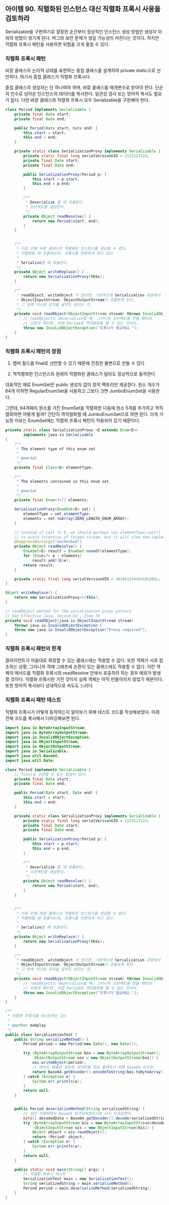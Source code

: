 ## 아이템 90. 직렬화된 인스턴스 대신 직렬화 프록시 사용을 검토하라

Serializable을 구현하기로 결정한 순간부터 정상적인 인스턴스 생성 방법인 생성자 이외의 방법이 생기게 된다. 버그와 보안 문제가 생길 가능성이 커진다는 것이다. 하지만 직렬화 프록시 패턴을 사용하면 위험을 크게 줄일 수 있다.

### 직렬화 프록시 패턴

바깥 클래스의 논리적 상태를 표현하는 중첩 클래스를 설계하여 private static으로 선언하다. 여기서 중첩 클래스가 직렬화 프록시다.

중첩 클래스의 생성자는 단 하나여야 하며, 바깥 클래스를 매개변수로 받아야 한다. 단순히 인수로 넘어온 인스턴스의 데이터를 복사한다. 일관성 검사 또는 방어적 복사도 필요가 없다. 다만 바깥 클래스와 직렬화 프록시 모두 Serializable을 구현해야 한다.

``` java
class Period implements Serializable {
    private final Date start;
    private final Date end;

    public Period(Date start, Date end) {
        this.start = start;
        this.end = end;
    }

    private static class SerializationProxy implements Serializable {
        private static final long serialVersionUID = 2123123123;
        private final Date start;
        private final Date end;

        public SerializationProxy(Period p) {
            this.start = p.start;
            this.end = p.end;
        }

        /**
         * Deserialize 할 때 호출된다.
         * 오브젝트를 생성한다.
         */
        private Object readResolve() {
            return new Period(start, end);
        }
    }


    /**
     * 이로 인해 바깥 클래스의 직렬화된 인스턴스를 생성할 수 없다.
     * 직렬화할 때 호출되는데, 프록시를 반환하게 하고 있다.
     *
     * Serialize할 때 호출된다.
     */
    private Object writeReplace() {
        return new SerializationProxy(this);
    }

    /**
     * readObject, writeObject 가 있다면, 기본적으로 Serialization 과정에서
     * ObjectInputStream, ObjectOutputStream이 호출하게 된다.
     * 그 안에 커스텀 로직을 넣어도 된다는 것.
     */
    private void readObject(ObjectInputStream stream) throws InvalidObjectException {
        // readObject는 deserialize할 때, 그러니까 오브젝트를 만들 때인데.
        // 이렇게 해두면, 직접 Period로 역직렬화를 할 수 없는 것이다.
        throw new InvalidObjectException("프록시가 필요해요.");
    }
}
```

### 직렬화 프록시 패턴의 장점

1. 멤버 필드를 final로 선언할 수 있기 때문에 진정한 불변으로 만들 수 있다

2. 역직렬화한 인스턴스와 원래의 직렬화된 클래스가 달라도 정상적으로 동작한다

대표적인 예로 EnumSet은 public 생성자 없이 정적 팩토리만 제공한다. 원소 개수가 64개 이하면 RegularEnumSet을 사용하고 그보다 크면 JumboEnumSet을 사용한다.

그런데, 64개짜리 원소를 가진 EnumSet을 직렬화한 다음에 원소 5개를 추가하고 역직렬화하면 어떻게 될까? 간단히 역직렬화할 때 JumboEnumSet으로 하면 된다. 이게 가능한 이유는 EnumSet에는 직렬화 프록시 패턴이 적용되어 있기 때문이다.

``` java
private static class SerializationProxy <E extends Enum<E>>
        implements java.io.Serializable
{
    /**
     * The element type of this enum set.
     *
     * @serial
     */
    private final Class<E> elementType;

    /**
     * The elements contained in this enum set.
     *
     * @serial
     */
    private final Enum<?>[] elements;

    SerializationProxy(EnumSet<E> set) {
        elementType = set.elementType;
        elements = set.toArray(ZERO_LENGTH_ENUM_ARRAY);
    }

    // instead of cast to E, we should perhaps use elementType.cast()
    // to avoid injection of forged stream, but it will slow the implementation
    @SuppressWarnings("unchecked")
    private Object readResolve() {
        EnumSet<E> result = EnumSet.noneOf(elementType);
        for (Enum<?> e : elements)
            result.add((E)e);
        return result;
    }

    private static final long serialVersionUID = 362491234563181265L;
}

Object writeReplace() {
    return new SerializationProxy<>(this);
}

// readObject method for the serialization proxy pattern
// See Effective Java, Second Ed., Item 78.
private void readObject(java.io.ObjectInputStream stream)
    throws java.io.InvalidObjectException {
    throw new java.io.InvalidObjectException("Proxy required");
}
```

### 직렬화 프록시 패턴의 한계

클라이언트가 마음대로 확장할 수 있는 클래스에는 적용할 수 없다. 또한 객체가 서로 참조하는 상황, 그러니까 객체 그래프에 순환이 있는 클래스에도 적용할 수 없다. 이런 객체의 메서드를 직렬화 프록시의 readResolve 안에서 호출하려 하는 경우 예외가 발생할 것이다. 직렬화 프록시만 가진 것이지 실제 객체는 아직 만들어지지 않았기 때문이다. 또한 방어적 복사보다 상대적으로 속도도 느리다.

### 직렬화 프록시 패턴 테스트

직렬화 프록시가 어떻게 동작하는지 알아보기 위해 테스트 코드를 작성해보았다. 아래 전체 코드를 복사해서 디버깅해보면 된다.

``` java
import java.io.ByteArrayInputStream;
import java.io.ByteArrayOutputStream;
import java.io.InvalidObjectException;
import java.io.ObjectInputStream;
import java.io.ObjectOutputStream;
import java.io.Serializable;
import java.util.Base64;
import java.util.Date;

class Period implements Serializable {
    // final로 선언할 수 있는 장점이 있다.
    private final Date start;
    private final Date end;

    public Period(Date start, Date end) {
        this.start = start;
        this.end = end;
    }

    private static class SerializationProxy implements Serializable {
        private static final long serialVersionUID = 2123123123;
        private final Date start;
        private final Date end;

        public SerializationProxy(Period p) {
            this.start = p.start;
            this.end = p.end;
        }

        /**
         * Deserialize 할 때 호출된다.
         * 오브젝트를 생성한다.
         */
        private Object readResolve() {
            return new Period(start, end);
        }
    }


    /**
     * 이로 인해 바깥 클래스의 직렬화된 인스턴스를 생성할 수 없다.
     * 직렬화할 때 호출되는데, 프록시를 반환하게 하고 있다.
     *
     * Serialize할 때 호출된다.
     */
    private Object writeReplace() {
        return new SerializationProxy(this);
    }

    /**
     * readObject, writeObject 가 있다면, 기본적으로 Serialization 과정에서
     * ObjectInputStream, ObjectOutputStream이 호출하게 된다.
     * 그 안에 커스텀 로직을 넣어도 된다는 것.
     */
    private void readObject(ObjectInputStream stream) throws InvalidObjectException {
        // readObject는 deserialize할 때, 그러니까 오브젝트를 만들 때인데.
        // 이렇게 해두면, 직접 Period로 역직렬화를 할 수 없는 것이다.
        throw new InvalidObjectException("프록시가 필요해요.");
    }
}

/**
 * 직렬화 프록시를 테스트하는 코드
 * 
 * @author madplay
 */
public class SerializationTest {
    public String serializeMethod() {
        Period period = new Period(new Date(), new Date());

        try (ByteArrayOutputStream bos = new ByteArrayOutputStream();
             ObjectOutputStream oos = new ObjectOutputStream(bos)) {
            oos.writeObject(period);
            // 바이트 배열로 생성된 데이터를 정상 출력하기 위해 base64 인코딩
            return Base64.getEncoder().encodeToString(bos.toByteArray());
        } catch (Exception e) {
            System.err.println(e);
        }
        return null;
    }


    public Period deserializeMethod(String serializedString) {
        // 앞선 직렬화에서 Base64 인코딩하였으므로 다시 디코딩한다.
        byte[] decodedData = Base64.getDecoder().decode(serializedString);
        try (ByteArrayInputStream bis = new ByteArrayInputStream(decodedData);
             ObjectInputStream ois = new ObjectInputStream(bis)) {
            Object object = ois.readObject();
            return (Period) object;
        } catch (Exception e) {
            System.err.println(e);
        }
        return null;
    }

    public static void main(String[] args) {
        // 직렬화 프록시 테스트
        SerializationTest main = new SerializationTest();
        String serializedString = main.serializeMethod();
        Period period = main.deserializeMethod(serializedString);
    }
}
```
